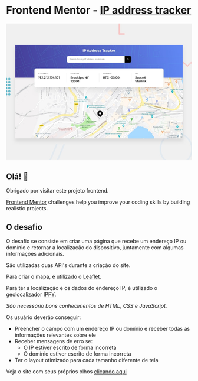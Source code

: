 # Frontend Mentor - [IP address tracker](https://kauavillan.github.io/Projetos/frontendmentor/localizador-ip/)

![Design preview for the IP address tracker coding challenge](./design/desktop-preview.jpg)

## Olá! 👋

Obrigado por visitar este projeto frontend.

[Frontend Mentor](https://www.frontendmentor.io) challenges help you improve your coding skills by building realistic projects.

## O desafio

O desafio se consiste em criar uma página que recebe um endereço IP ou domínio e retornar a localização do dispositivo, juntamente com algumas informações adicionais.

São utilizadas duas API's durante a criação do site. 

Para criar o mapa, é utilizado o [Leaflet](https://leafletjs.com/).

Para ter a localização e os dados do endereço IP, é utilizado o geolocalizador [IPFY](https://geo.ipify.org).

*São necessário bons conhecimentos de HTML, CSS e JavaScript.* 

Os usuário deverão conseguir: 

- Preencher o campo com um endereço IP ou domínio e receber todas as informações relevantes sobre ele
- Receber mensagens de erro se:
  - O IP estiver escrito de forma incorreta
  - O domínio estiver escrito de forma incorreta
-  Ter o layout otimizado para cada tamanho diferente de tela

Veja o site com seus próprios olhos [clicando aqui](https://kauavillan.github.io/Projetos/frontendmentor/localizador-ip/)

